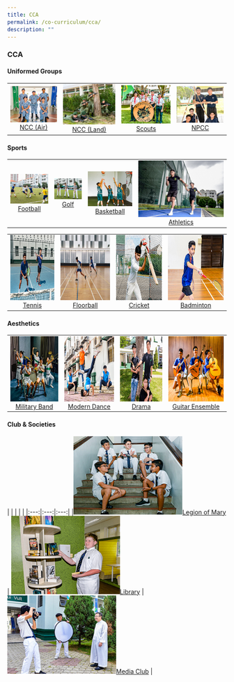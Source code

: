 ```yaml
---
title: CCA
permalink: /co-curriculum/cca/
description: ""
---
```

### **CCA**

####  **Uniformed Groups**

|  |  |  |  |
|:---:|:---:|:---:|:---:|
|<a href="https://staging.dgqb0jbouderh.amplifyapp.com/cca/Uniformed-Groups/ncc-air/"><img style="width:100%" src="/images/2022_Migration/NCCAir.jpg"></a>[NCC (Air)](https://staging.dgqb0jbouderh.amplifyapp.com/cca/Uniformed-Groups/ncc-air/) | <a href="/cca/Uniformed-Groups/ncc-land/"><img style="width:100%" src="/images/2022_Migration/NCCLand_Thm.jpg"></a>[NCC (Land)](https://staging.dgqb0jbouderh.amplifyapp.com/cca/Uniformed-Groups/ncc-land/) | <a href="/cca/Uniformed-Groups/scouts/"><img style="width:100%" src="/images/2022_Migration/Scouts.jpg"></a>[Scouts](https://staging.dgqb0jbouderh.amplifyapp.com/cca/Uniformed-Groups/scouts/) | <a href="/cca/Uniformed-Groups/npcc/"><img style="width:100%" src="/images/2022_Migration/NPCC.jpg"></a>[NPCC](https://staging.dgqb0jbouderh.amplifyapp.com/cca/Uniformed-Groups/npcc/)

####  **Sports**

|  |  |  |  |
|:---:|:---:|:---:|:---:|
| <a href="/cca/Sports/football/"><img style="width:100%" src="/images/2022_Migration/football.jpg"></a>[Football](https://staging.dgqb0jbouderh.amplifyapp.com/cca/Sports/football/) | <a href="/cca/Sports/golf/"><img style="width:100%" src="/images/2022_Migration/Golf.jpg"></a>[Golf](https://staging.dgqb0jbouderh.amplifyapp.com/cca/Sports/golf/) | <a href="/cca/Sports/basketball/"><img style="width:100%" src="/images/2022_Migration/Basketball.jpg"></a>[Basketball](https://staging.dgqb0jbouderh.amplifyapp.com/cca/Sports/basketball/) | <a href="/cca/Sports/athletics/"><img style="width:100%" src="/images/2022_Migration/Athletics.jpg"></a>[Athletics](https://staging.dgqb0jbouderh.amplifyapp.com/cca/Sports/athletics/) |

|  |  |  |  |
|:---:|:---:|:---:|:---:|
| <a href="/cca/Sports/tennis/"><img style="width:250px; height:150px" src="/images/2022_Migration/tennis.jpg"></a>[Tennis](https://staging.dgqb0jbouderh.amplifyapp.com/cca/Sports/tennis/) | <a href="/cca/Sports/Floorball/"><img style="width:250px; height:150px" src="/images/CCA_Update_Dec2022/Floorball.jpeg"></a>[Floorball](https://staging.dgqb0jbouderh.amplifyapp.com/cca/Sports/Floorball/) | <a href="/cca/Sports/cricket/"><img style="width:250px; height:150px" src="/images/2022_Migration/cricket.jpg"></a>[Cricket](https://staging.dgqb0jbouderh.amplifyapp.com/cca/Sports/cricket/) | <a href="/cca/Sports/badminton/"><img style="width:250px; height:150px" src="/images/2022_Migration/Badminton.jpg"></a>[Badminton](https://staging.dgqb0jbouderh.amplifyapp.com/cca/Sports/badminton/) |

####  **Aesthetics**

|  |  |  |  |
|:---:|:---:|:---:|:---:|
|<a href="/cca/Aesthetics/military-band/"><img style="width:250px; height:150px" src="/images/2022_Migration/Military%20Band.jpg"></a>[Military Band](https://staging.dgqb0jbouderh.amplifyapp.com/cca/Aesthetics/military-band/) | <a href="/cca/Aesthetics/modern-dance/"><img style="width:250px; height:150px" src="/images/2022_Migration/dance.jpg"></a>[Modern Dance](https://staging.dgqb0jbouderh.amplifyapp.com/cca/Aesthetics/modern-dance/) | <a href="/cca/Aesthetics/drama/"><img style="width:250px; height:150px" src="/images/2022_Migration/drama.jpg"></a>[Drama](https://staging.dgqb0jbouderh.amplifyapp.com/cca/Aesthetics/drama/) | <a href="/cca/Aesthetics/guitar-ensemble/"><img style="width:250px; height:150px" src="/images/2022_Migration/Guitar%20Ensemble.jpg"></a>[Guitar Ensemble](https://staging.dgqb0jbouderh.amplifyapp.com/cca/Aesthetics/guitar-ensemble/) |

####  **Club & Societies**

|  |  |  |  |
|:---:|:---:|:---:|
|<a href="/cca/Clubs-and-Societies/legion-of-mary/"><img style="width:250px; height:180px" src="/images/2022_Migration/legion%20of%20mary.jpg"></a>[Legion of Mary](https://staging.dgqb0jbouderh.amplifyapp.com/cca/Clubs-and-Societies/legion-of-mary/) | <a href="/cca/Clubs-and-Societies/library/"><img style="width:250px; height:180px" src="/images/2022_Migration/Library.jpg"></a>[Library](https://staging.dgqb0jbouderh.amplifyapp.com/cca/Clubs-and-Societies/library/) | <a href="/cca/Clubs-and-Societies/media-club/"><img style="width:250px; height:180px" src="/images/2022_Migration/media%20and%20design.jpg">Media Club</a> |